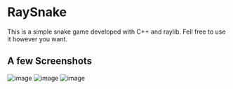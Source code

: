 # RaySnake
This is a simple snake game developed with C++ and raylib.
Fell free to use it however you want.
## A few Screenshots
![image](https://github.com/user-attachments/assets/72a1e12c-a3d5-4312-bf85-af56d16e37e7) ![image](https://github.com/user-attachments/assets/b7b31e36-61e7-4425-95e2-b0dffc50df52) ![image](https://github.com/user-attachments/assets/bbf38d91-3b19-4226-9084-d81216892262)
